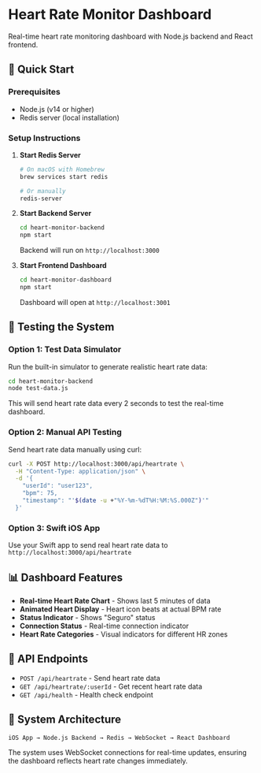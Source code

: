 # Heart Rate Monitor Dashboard

Real-time heart rate monitoring dashboard with Node.js backend and React frontend.

## 🚀 Quick Start

### Prerequisites
- Node.js (v14 or higher)
- Redis server (local installation)

### Setup Instructions

1. **Start Redis Server**
   ```bash
   # On macOS with Homebrew
   brew services start redis
   
   # Or manually
   redis-server
   ```

2. **Start Backend Server**
   ```bash
   cd heart-monitor-backend
   npm start
   ```
   Backend will run on `http://localhost:3000`

3. **Start Frontend Dashboard**
   ```bash
   cd heart-monitor-dashboard
   npm start
   ```
   Dashboard will open at `http://localhost:3001`

## 🧪 Testing the System

### Option 1: Test Data Simulator
Run the built-in simulator to generate realistic heart rate data:
```bash
cd heart-monitor-backend
node test-data.js
```
This will send heart rate data every 2 seconds to test the real-time dashboard.

### Option 2: Manual API Testing
Send heart rate data manually using curl:
```bash
curl -X POST http://localhost:3000/api/heartrate \
  -H "Content-Type: application/json" \
  -d '{
    "userId": "user123",
    "bpm": 75,
    "timestamp": "'$(date -u +"%Y-%m-%dT%H:%M:%S.000Z")'"
  }'
```

### Option 3: Swift iOS App
Use your Swift app to send real heart rate data to `http://localhost:3000/api/heartrate`

## 📊 Dashboard Features

- **Real-time Heart Rate Chart** - Shows last 5 minutes of data
- **Animated Heart Display** - Heart icon beats at actual BPM rate
- **Status Indicator** - Shows "Seguro" status
- **Connection Status** - Real-time connection indicator
- **Heart Rate Categories** - Visual indicators for different HR zones

## 🔧 API Endpoints

- `POST /api/heartrate` - Send heart rate data
- `GET /api/heartrate/:userId` - Get recent heart rate data
- `GET /api/health` - Health check endpoint

## 🌟 System Architecture

```
iOS App → Node.js Backend → Redis → WebSocket → React Dashboard
```

The system uses WebSocket connections for real-time updates, ensuring the dashboard reflects heart rate changes immediately. 